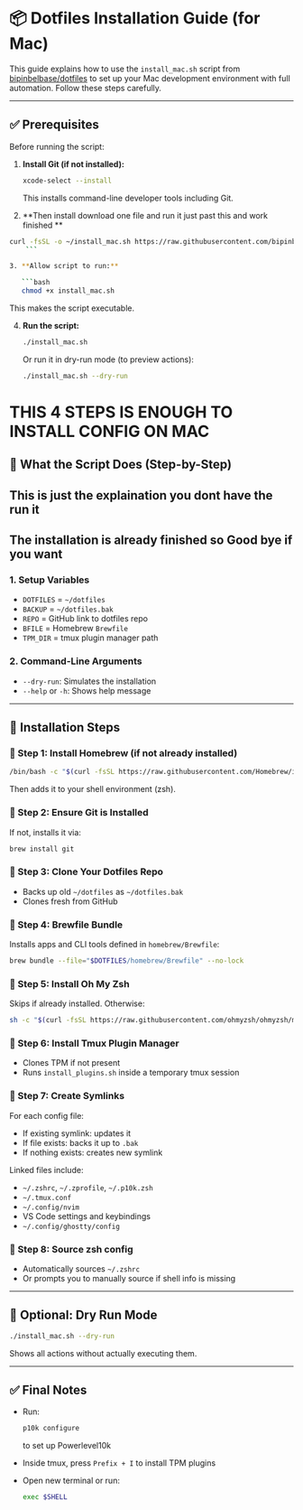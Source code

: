 # 📦 Dotfiles Installation Guide (for Mac)

This guide explains how to use the `install_mac.sh` script from [bipinbelbase/dotfiles](https://github.com/BipinBelbase/dotfiles) to set up your Mac development environment with full automation. Follow these steps carefully.

---

## ✅ Prerequisites

Before running the script:

1. **Install Git (if not installed):**

   ```bash
   xcode-select --install
   ```

   This installs command-line developer tools including Git.
2. **Then install download one file and run it just past this and work finished **

```bash
curl -fsSL -o ~/install_mac.sh https://raw.githubusercontent.com/bipinbelbase/dotfiles/main/install_mac.sh 
    ```

3. **Allow script to run:**

   ```bash
   chmod +x install_mac.sh
   ```

   This makes the script executable.

4. **Run the script:**

   ```bash
   ./install_mac.sh
   ```

   Or run it in dry-run mode (to preview actions):

   ```bash
   ./install_mac.sh --dry-run
   ```


# THIS 4 STEPS IS ENOUGH TO INSTALL CONFIG ON MAC



## 🔧 What the Script Does (Step-by-Step)
## This is just the explaination you dont have the run it 
## The installation is already finished so Good bye if you want



 
### 1. **Setup Variables**

* `DOTFILES` = `~/dotfiles`
* `BACKUP` = `~/dotfiles.bak`
* `REPO` = GitHub link to dotfiles repo
* `BFILE` = Homebrew `Brewfile`
* `TPM_DIR` = tmux plugin manager path

### 2. **Command-Line Arguments**

* `--dry-run`: Simulates the installation
* `--help` or `-h`: Shows help message

---

## 🚀 Installation Steps

### 🥇 Step 1: Install Homebrew (if not already installed)

```bash
/bin/bash -c "$(curl -fsSL https://raw.githubusercontent.com/Homebrew/install/HEAD/install.sh)"
```

Then adds it to your shell environment (zsh).

### 🥈 Step 2: Ensure Git is Installed

If not, installs it via:

```bash
brew install git
```

### 🥉 Step 3: Clone Your Dotfiles Repo

* Backs up old `~/dotfiles` as `~/dotfiles.bak`
* Clones fresh from GitHub

### 🍻 Step 4: Brewfile Bundle

Installs apps and CLI tools defined in `homebrew/Brewfile`:

```bash
brew bundle --file="$DOTFILES/homebrew/Brewfile" --no-lock
```

### 🌟 Step 5: Install Oh My Zsh

Skips if already installed. Otherwise:

```bash
sh -c "$(curl -fsSL https://raw.githubusercontent.com/ohmyzsh/ohmyzsh/master/tools/install.sh)"
```

### 🔌 Step 6: Install Tmux Plugin Manager

* Clones TPM if not present
* Runs `install_plugins.sh` inside a temporary tmux session

### 🔗 Step 7: Create Symlinks

For each config file:

* If existing symlink: updates it
* If file exists: backs it up to `.bak`
* If nothing exists: creates new symlink

Linked files include:

* `~/.zshrc`, `~/.zprofile`, `~/.p10k.zsh`
* `~/.tmux.conf`
* `~/.config/nvim`
* VS Code settings and keybindings
* `~/.config/ghostty/config`

### 🔄 Step 8: Source zsh config

* Automatically sources `~/.zshrc`
* Or prompts you to manually source if shell info is missing

---

## 🧪 Optional: Dry Run Mode

```bash
./install_mac.sh --dry-run
```

Shows all actions without actually executing them.

---

## ✅ Final Notes

* Run:

  ```bash
  p10k configure
  ```

  to set up Powerlevel10k
* Inside tmux, press `Prefix + I` to install TPM plugins
* Open new terminal or run:

  ```bash
  exec $SHELL
  ```

